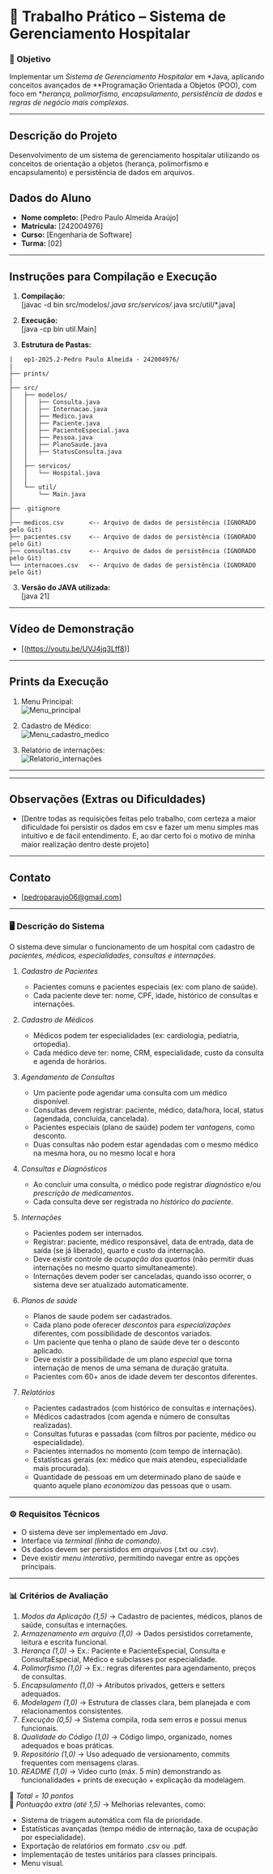 # 🏥 Trabalho Prático – Sistema de Gerenciamento Hospitalar  

### 🎯 Objetivo  
Implementar um *Sistema de Gerenciamento Hospitalar* em *Java, aplicando conceitos avançados de **Programação Orientada a Objetos (POO), com foco em **herança, polimorfismo, encapsulamento, persistência de dados* e *regras de negócio mais complexas*.  

---
## Descrição do Projeto

Desenvolvimento de um sistema de gerenciamento hospitalar utilizando os conceitos de orientação a objetos (herança, polimorfismo e encapsulamento) e persistência de dados em arquivos.

## Dados do Aluno

- **Nome completo:** [Pedro Paulo Almeida Araújo]
- **Matrícula:** [242004976]
- **Curso:** [Engenharia de Software]
- **Turma:** [02]

---

## Instruções para Compilação e Execução

1. **Compilação:**  
   [javac -d bin src/modelos/*.java src/servicos/*.java src/util/*.java]

2. **Execução:**  
   [java -cp bin util.Main]

3. **Estrutura de Pastas:**  
```
|   ep1-2025.2-Pedro Paulo Almeida - 242004976/
|
├── prints/
|
├── src/
│   ├── modelos/
│   │   ├── Consulta.java
│   │   ├── Internacao.java
│   │   ├── Medico.java
│   │   ├── Paciente.java
│   │   ├── PacienteEspecial.java
│   │   ├── Pessoa.java
│   │   ├── PlanoSaude.java
│   │   ├── StatusConsulta.java
│   │
│   ├── servicos/
│   │   └── Hospital.java
│   │
│   └── util/
│       └── Main.java
│
├── .gitignore
│
├── medicos.csv       <-- Arquivo de dados de persistência (IGNORADO pelo Git)
├── pacientes.csv     <-- Arquivo de dados de persistência (IGNORADO pelo Git)
├── consultas.csv     <-- Arquivo de dados de persistência (IGNORADO pelo Git)
└── internacoes.csv   <-- Arquivo de dados de persistência (IGNORADO pelo Git)
```

3. **Versão do JAVA utilizada:**  
   [java 21]

---

## Vídeo de Demonstração

- [(https://youtu.be/UVJ4jq3Lff8)]

---

## Prints da Execução

1. Menu Principal:  
   ![Menu_principal](ep1-2025.2-Pedro_Paulo_Almeida/prints/Menu_principal.png)

2. Cadastro de Médico:  
   ![Menu_cadastro_medico](ep1-2025.2-Pedro_Paulo_Almeida/prints/Menu_cadastro_medico.png)

3. Relatório de internações:  
   ![Relatorio_internações](ep1-2025.2-Pedro_Paulo_Almeida/prints/Relatorio_internacoes.png)

---

---

## Observações (Extras ou Dificuldades)

- [Dentre todas as requisições feitas pelo trabalho, com certeza a maior dificuldade foi persistir os dados em csv e fazer um menu simples mas intuitivo e de fácil entendimento. E, ao dar certo foi o motivo de minha maior realização dentro deste projeto]

---

## Contato

- [pedroparaujo06@gmail.com]

---

### 🖥️ Descrição do Sistema  

O sistema deve simular o funcionamento de um hospital com cadastro de *pacientes, médicos, especialidades, consultas e internações*.  

1. *Cadastro de Pacientes*  
   - Pacientes comuns e pacientes especiais (ex: com plano de saúde).  
   - Cada paciente deve ter: nome, CPF, idade, histórico de consultas e internações.  

2. *Cadastro de Médicos*  
   - Médicos podem ter especialidades (ex: cardiologia, pediatria, ortopedia).  
   - Cada médico deve ter: nome, CRM, especialidade, custo da consulta e agenda de horários.  

3. *Agendamento de Consultas*  
   - Um paciente pode agendar uma consulta com um médico disponível.  
   - Consultas devem registrar: paciente, médico, data/hora, local, status (agendada, concluída, cancelada).  
   - Pacientes especiais (plano de saúde) podem ter *vantagens*, como desconto.  
   - Duas consultas não podem estar agendadas com o mesmo médico na mesma hora, ou no mesmo local e hora

4. *Consultas e Diagnósticos*  
   - Ao concluir uma consulta, o médico pode registrar *diagnóstico* e/ou *prescrição de medicamentos*.  
   - Cada consulta deve ser registrada no *histórico do paciente*.  

5. *Internações*  
   - Pacientes podem ser internados.  
   - Registrar: paciente, médico responsável, data de entrada, data de saída (se já liberado), quarto e custo da internação.  
   - Deve existir controle de *ocupação dos quartos* (não permitir duas internações no mesmo quarto simultaneamente).  
   - Internações devem poder ser canceladas, quando isso ocorrer, o sistema deve ser atualizado automaticamente.

6. *Planos de saúde*    
   -  Planos de saude podem ser cadastrados.
   -  Cada plano pode oferecer *descontos* para *especializações* diferentes, com possibilidade de descontos variados.
   -  Um paciente que tenha o plano de saúde deve ter o desconto aplicado.
   -  Deve existir a possibilidade de um plano *especial* que torna internação de menos de uma semana de duração gratuita.
   -  Pacientes com 60+ anos de idade devem ter descontos diferentes.

7. *Relatórios*  
   - Pacientes cadastrados (com histórico de consultas e internações).  
   - Médicos cadastrados (com agenda e número de consultas realizadas).  
   - Consultas futuras e passadas (com filtros por paciente, médico ou especialidade).  
   - Pacientes internados no momento (com tempo de internação).  
   - Estatísticas gerais (ex: médico que mais atendeu, especialidade mais procurada).  
   - Quantidade de pessoas em um determinado plano de saúde e quanto aquele plano *economizou* das pessoas que o usam.  


---

### ⚙️ Requisitos Técnicos  
- O sistema deve ser implementado em *Java*.  
- Interface via *terminal (linha de comando)*.  
- Os dados devem ser persistidos em *arquivos* (.txt ou .csv).  
- Deve existir *menu interativo*, permitindo navegar entre as opções principais.  

---

### 📊 Critérios de Avaliação  

1. *Modos da Aplicação (1,5)* → Cadastro de pacientes, médicos, planos de saúde, consultas e internações.  
2. *Armazenamento em arquivo (1,0)* → Dados persistidos corretamente, leitura e escrita funcional.  
3. *Herança (1,0)* → Ex.: Paciente e PacienteEspecial, Consulta e ConsultaEspecial, Médico e subclasses por especialidade.  
4. *Polimorfismo (1,0)* → Ex.: regras diferentes para agendamento, preços de consultas.
5. *Encapsulamento (1,0)* → Atributos privados, getters e setters adequados.  
6. *Modelagem (1,0)* → Estrutura de classes clara, bem planejada e com relacionamentos consistentes.  
7. *Execução (0,5)* → Sistema compila, roda sem erros e possui menus funcionais.  
8. *Qualidade do Código (1,0)* → Código limpo, organizado, nomes adequados e boas práticas.  
9. *Repositório (1,0)* → Uso adequado de versionamento, commits frequentes com mensagens claras.  
10. *README (1,0)* → Vídeo curto (máx. 5 min) demonstrando as funcionalidades + prints de execução + explicação da modelagem.  

🔹 *Total = 10 pontos*  
🔹 *Pontuação extra (até 1,5)* → Melhorias relevantes, como:  
- Sistema de triagem automática com fila de prioridade.  
- Estatísticas avançadas (tempo médio de internação, taxa de ocupação por especialidade).  
- Exportação de relatórios em formato .csv ou .pdf.  
- Implementação de testes unitários para classes principais.  
- Menu visual.
